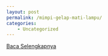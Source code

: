 ```yaml
---
layout: post
permalink: /mimpi-gelap-mati-lampu/
categories:
    - Uncategorized
---
```


[Baca Selengkapnya](/02)